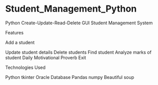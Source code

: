 # Student_Management_Python
Python Create-Update-Read-Delete GUI Student Management System

Features

Add a student

Update student details
Delete students
Find student
Analyze marks of student
Daily Motivational Proverb
Exit

Technologies Used

Python
tkinter
Oracle Database
Pandas
numpy
Beautiful soup
